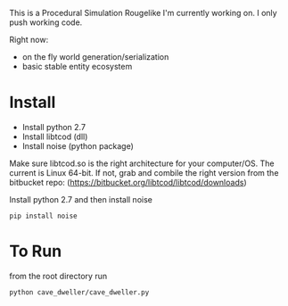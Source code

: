 This is a Procedural Simulation Rougelike I'm currently working on.
I only push working code.

Right now:  

- on the fly world generation/serialization
- basic stable entity ecosystem

# Install

* Install python 2.7
* Install libtcod (dll)
* Install noise (python package)

Make sure libtcod.so is the right architecture for your computer/OS. The current is Linux 64-bit. If not, grab and combile the right version from the bitbucket repo: (https://bitbucket.org/libtcod/libtcod/downloads)

Install python 2.7 and then install noise

    pip install noise

# To Run

from the root directory run

    python cave_dweller/cave_dweller.py
